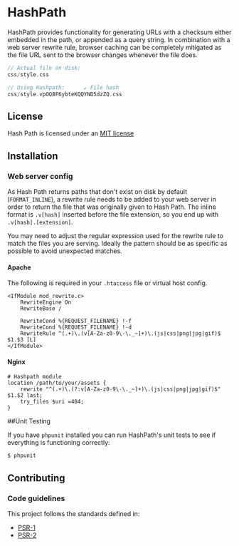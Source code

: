 # HashPath

HashPath provides functionality for generating URLs with a checksum either embedded in the path, or appended as a query string. In combination with a web server rewrite rule, browser caching can be completely mitigated as the file URL sent to the browser changes whenever the file does.

```php
// Actual file on disk:
css/style.css

// Using Hashpath:      ↙ File hash
css/style.vpOQ8F6ybteKQQYND5dzZQ.css
```

## License

Hash Path is licensed under an [MIT license](http://heyday.mit-license.org/)

## Installation

### Web server config

As Hash Path returns paths that don't exist on disk by default (`FORMAT_INLINE`), a rewrite rule needs to be added to your web server in order to return the file that was originally given to Hash Path. The inline format is `.v[hash]` inserted before the file extension, so you end up with `.v[hash].[extension]`.

You may need to adjust the regular expression used for the rewrite rule to match the files you are serving. Ideally the pattern should be as specific as possible to avoid unexpected matches.

#### Apache

The following is required in your `.htaccess` file or virtual host config.

```
<IfModule mod_rewrite.c>
    RewriteEngine On
    RewriteBase /

    RewriteCond %{REQUEST_FILENAME} !-f
    RewriteCond %{REQUEST_FILENAME} !-d
    RewriteRule ^(.+)\.(v[A-Za-z0-9\-\._~]+)\.(js|css|png|jpg|gif)$ $1.$3 [L]
</IfModule>
```

#### Nginx

```
# Hashpath module
location /path/to/your/assets {
	rewrite "^(.+)\.(?:v[A-Za-z0-9\-\._~]+)\.(js|css|png|jpg|gif)$" $1.$2 last;
	try_files $uri =404;
}
```


##Unit Testing

If you have `phpunit` installed you can run HashPath's unit tests to see if everything is functioning correctly:

```bash
$ phpunit
```

## Contributing

### Code guidelines

This project follows the standards defined in:

* [PSR-1](https://github.com/pmjones/fig-standards/blob/psr-1-style-guide/proposed/PSR-1-basic.md)
* [PSR-2](https://github.com/pmjones/fig-standards/blob/psr-1-style-guide/proposed/PSR-2-advanced.md)
